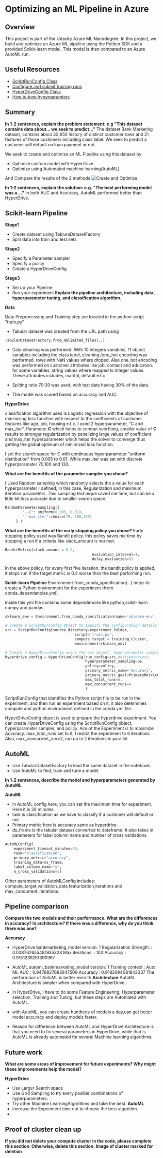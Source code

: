 # Optimizing an ML Pipeline in Azure

## Overview
This project is part of the Udacity Azure ML Nanodegree.
In this project, we build and optimize an Azure ML pipeline using the Python SDK and a provided Scikit-learn model.
This model is then compared to an Azure AutoML run.

## Useful Resources
- [ScriptRunConfig Class](https://docs.microsoft.com/en-us/python/api/azureml-core/azureml.core.scriptrunconfig?view=azure-ml-py)
- [Configure and submit training runs](https://docs.microsoft.com/en-us/azure/machine-learning/how-to-set-up-training-targets)
- [HyperDriveConfig Class](https://docs.microsoft.com/en-us/python/api/azureml-train-core/azureml.train.hyperdrive.hyperdriveconfig?view=azure-ml-py)
- [How to tune hyperparamters](https://docs.microsoft.com/en-us/azure/machine-learning/how-to-tune-hyperparameters)


## Summary
**In 1-2 sentences, explain the problem statement: e.g "This dataset contains data about... we seek to predict..."**
The dataset Bank Marketing dataset, contains about 32,950 history of distinct customer rows and 21 features of those customers including class label. We seek to predict a customer will default on loan payment or not.

We seek to create and optimize an ML Pipeline using this dataset by:

* Optimize custom model with HyperDrive
* Optimize using Automated machine learning(AutoML)


And Compare the results of the 2 methods
![Create and Optimize](Creating_Optimize_ML_Pipeline.png)

**In 1-2 sentences, explain the solution: e.g. "The best performing model was a ..."**
In both AUC and Accuracy, AutoML performed better than HyperDrive.

## Scikit-learn Pipeline


**Stage1**

* Create dataset using TabluraDatasetFactory
* Split data into train and test sets

**Stage2**

* Specify a Parameter sampler
* Specify a policy
* Create a HyperDriveConfig

**Stage3**

* Set up your Pipeline
* Run your experiment
**Explain the pipeline architecture, including data, hyperparameter tuning, and classification algorithm.**

**Data**

Data Preprocessing and Training step are located in the python script "train.py"

* Tabular dataset was created from the URL path using 

```python 
TabularDatasetFactory.from_delimited_files(..)
```
* Data cleaning was performed:
With 10 integers variables, 11 object variables including the class label, cleaning /one_hot encoding was performed. rows with NaN values where droped. Also one_hot encoding was performed on customer attributes like job, contact and education. for  some variables, string values where mapped to integer values. These attributes includes, marital, default e.t.c

* Spliting ratio 70:30 was used, with test data having 30% of the data.

* The model was scored based on accuracy and AUC.


**HyperDrive**

classification algorithm used is Logistic regression with the objective of minimizing loss function with respect to the coefficients of customer features like age, job,  housing e.t.c. 
I used 2 hyperparameter, "C and max_iter". Parameter  **C** which helps to combat overfiting, smaller value of **C** results to stronger regularization by penalizing large values of coefficient and max_iter hyperparameter which helps the solver to converge thus getting the global optimum of minimized loss function.


I set the search space for C with continuous hyperparameter "uniform distribution" from 0.005 to 0.01. While max_iter was set with discrete hyperparameter 70,100 and 130.

**What are the benefits of the parameter sampler you chose?**

I Used Random sampling which randomly selects the a value for each hyperparameter I defined, in this case, Regularization and maximum iteration parameters.
This sampling technique saved me time, but can be a little bit less accurate due to smaller search space.

```python
RandomParameterSampling({
        "--C": uniform(0.005, 0.01),
        "--max_iter":choice(70, 100,130) 
     } )
```

**What are the benefits of the early stopping policy you chose?**
Early stopping policy used was Bandit policy, this policy saves me time by stopping a run if a criteria like slack_amount is not met. 

```python
BanditPolicy(slack_amount = 0.2,
                                        evaluation_interval=1,
                                        delay_evaluation=5)
```
In the above policy, for every first five iteration, the bandit policy is applied, it stops run if the target metric is 0.2 worse than the best performing run.


**Scikit-learn Pipeline**
Environment.from_conda_specification(...) helps to create a Python environment for the experiment (from conda_dependencies.yml)

inside this yml file contains some dependencies like python,scikit-learn numpy and pandas.

```python
sklearn_env = Environment.from_conda_specification(name='sklearn-env', file_path=experiment_folder +'/conda_dependencies.yml')

# Create a ScriptRunConfig Object to specify the configuration details of your training job
src = ScriptRunConfig(source_directory=experiment_folder,
                                script='train.py',
                                compute_target = training_cluster,
                                environment=sklearn_env)

# Create a HyperDriveConfig using the src object, hyperparameter sampler, and policy.
hyperdrive_config = HyperDriveConfig(run_config=src,#estimator=est,
                                     hyperparameter_sampling=ps,
                                     policy=policy,
                                     primary_metric_name='Accuracy',
                                     primary_metric_goal=PrimaryMetricGoal.MAXIMIZE,
                                     max_total_runs=6,
                                     max_concurrent_runs=4
                                     )
```
ScriptRunConfig that identifies the Python script file to be run in the experiment, and then run an experiment based on it, it also determines compute and python environment defined in the conda yml file.

HyperDriveConfig object is used to prepare the hyperdrive experiment. You can create HyperDriveConfig using the ScriptRunConfig object, hyperparameter sampler, and policy. Aim of the Experiment is to maximize Accuracy. max_total_runs set to 6, I restict the experiment to 6 iterations. Also, max_concurrent_run=2, run up to 2 iterations in parallel.

## AutoML

* Use TabularDatasetFactory to load the same dataset in the notebook.
* Use AutoML to find, train and tune a model.


**In 1-2 sentences, describe the model and hyperparameters generated by AutoML.**

**AutoML**

* In AutoML config here, you can set the maximum time for experiment. Here it is 30 minutes.
* task is classification as we have to classify if a customer will default or not.
* Primary metric here is accuracy same as hyperdrive.
* ds_frame is the tabular dataset converted to dataframe.
It also takes in parameters for label column name and number of cross validations. 

```python
AutoMLConfig(
    experiment_timeout_minutes=30,
    task="classification",
    primary_metric="accuracy",
    training_data=ds_frame,
    label_column_name="y",
    n_cross_validations=5)
```
Other parameters of AutoMLConfig includes:
compute_target,validation_data,featurization,iterations and max_concurrent_iterations.

## Pipeline comparison
**Compare the two models and their performance. What are the differences in accuracy? In architecture? If there was a difference, why do you think there was one?**

**Accuracy**

* HyperDrive
bankmarketing_model version: 1
	 Regularization Strength: : 0.008762655481935323
	 Max iterations: : 100
	 Accuracy : 0.9151239251390997

* AutoML
automl_bankmarketing_model version: 1
	 Training context : Auto ML
	 AUC : 0.9478827682847509
	 Accuracy : 0.9182094081942337
The performace of AutoML is better even th
**Architecture**
AutoML Architecture is simpler when compared with HyperDrive. 
* In HyperDrive, I have to do some Feature Engineering, Hyperparameter selection, Training and Tuning, but these steps are Automated with AutoML.
* with AutoML, you can create hundreds of models a day,can get better model accuracy and deploy models faster.

* Reason for difference between AutoML and HyperDrive Architecture is that you need to fix several parameters in HyperDrive, while that is AutoML is already automated for several Machine learning algorithms.

## Future work
**What are some areas of improvement for future experiments? Why might these improvements help the model?**

**HyperDrive**
  * Use Larger Search space
  * Use Grid Sampling to try every posible combinations of hyperparameters.
  * Try other Machine LearningAlgorithms and take the best.
**AutoML**
  * Increase the Experiment time out to choose the best algorithm. 
* 

## Proof of cluster clean up
**If you did not delete your compute cluster in the code, please complete this section. Otherwise, delete this section.**
**Image of cluster marked for deletion**
